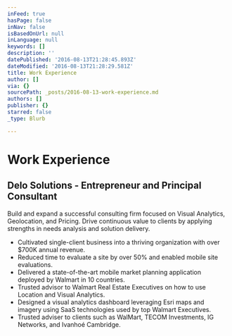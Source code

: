 ```yaml
---
inFeed: true
hasPage: false
inNav: false
isBasedOnUrl: null
inLanguage: null
keywords: []
description: ''
datePublished: '2016-08-13T21:28:45.893Z'
dateModified: '2016-08-13T21:28:29.581Z'
title: Work Experience
author: []
via: {}
sourcePath: _posts/2016-08-13-work-experience.md
authors: []
publisher: {}
starred: false
_type: Blurb

---
```

# Work Experience

## Delo Solutions - Entrepreneur and Principal Consultant

Build and expand a successful consulting firm focused on Visual Analytics, Geolocation, and Pricing. Drive continuous value to clients by applying strengths in needs analysis and solution delivery.

* Cultivated single-client business into a thriving organization with over $700K annual revenue.
* Reduced time to evaluate a site by over 50% and enabled mobile site evaluations.
* Delivered a state-of-the-art mobile market planning application deployed by Walmart in 10 countries.
* Trusted advisor to Walmart Real Estate Executives on how to use Location and Visual Analytics.
* Designed a visual analytics dashboard leveraging Esri maps and imagery using SaaS technologies used by top Walmart Executives.
* Trusted adviser to clients such as WalMart, TECOM Investments, IG Networks, and Ivanhoé Cambridge.